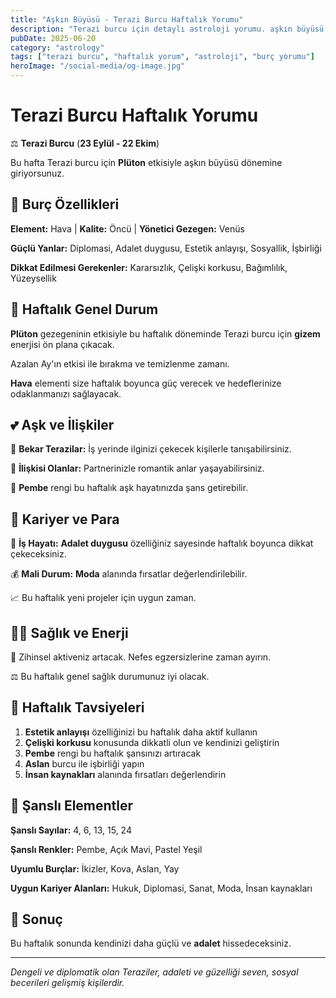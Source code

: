 ```yaml
---
title: "Aşkın Büyüsü - Terazi Burcu Haftalık Yorumu"
description: "Terazi burcu için detaylı astroloji yorumu. aşkın büyüsü konusunda rehberlik."
pubDate: 2025-06-20
category: "astrology"
tags: ["terazi burcu", "haftalık yorum", "astroloji", "burç yorumu"]
heroImage: "/social-media/og-image.jpg"
---
```


# Terazi Burcu Haftalık Yorumu

⚖️ **Terazi Burcu** (**23 Eylül - 22 Ekim**)

Bu hafta Terazi burcu için **Plüton** etkisiyle aşkın büyüsü dönemine giriyorsunuz.

## 🌟 Burç Özellikleri

**Element:** Hava | **Kalite:** Öncü | **Yönetici Gezegen:** Venüs

**Güçlü Yanlar:** Diplomasi, Adalet duygusu, Estetik anlayışı, Sosyallik, İşbirliği

**Dikkat Edilmesi Gerekenler:** Kararsızlık, Çelişki korkusu, Bağımlılık, Yüzeysellik

## 💫 Haftalık Genel Durum

**Plüton** gezegeninin etkisiyle bu haftalık döneminde Terazi burcu için **gizem** enerjisi ön plana çıkacak.

Azalan Ay'ın etkisi ile bırakma ve temizlenme zamanı.

**Hava** elementi size haftalık boyunca güç verecek ve hedeflerinize odaklanmanızı sağlayacak.

## 💕 Aşk ve İlişkiler

💖 **Bekar Terazilar:** İş yerinde ilginizi çekecek kişilerle tanışabilirsiniz.

💑 **İlişkisi Olanlar:** Partnerinizle romantik anlar yaşayabilirsiniz.

🌹 **Pembe** rengi bu haftalık aşk hayatınızda şans getirebilir.

## 💼 Kariyer ve Para

🚀 **İş Hayatı:** **Adalet duygusu** özelliğiniz sayesinde haftalık boyunca dikkat çekeceksiniz.

💰 **Mali Durum:** **Moda** alanında fırsatlar değerlendirilebilir.

📈 Bu haftalık yeni projeler için uygun zaman.

## 🏃‍♀️ Sağlık ve Enerji

💨 Zihinsel aktiveniz artacak. Nefes egzersizlerine zaman ayırın.

⚖️ Bu haftalık genel sağlık durumunuz iyi olacak.

## 🎯 Haftalık Tavsiyeleri

1. **Estetik anlayışı** özelliğinizi bu haftalık daha aktif kullanın
2. **Çelişki korkusu** konusunda dikkatli olun ve kendinizi geliştirin
3. **Pembe** rengi bu haftalık şansınızı artıracak
4. **Aslan** burcu ile işbirliği yapın
5. **İnsan kaynakları** alanında fırsatları değerlendirin

## 🔮 Şanslı Elementler

**Şanslı Sayılar:** 4, 6, 13, 15, 24

**Şanslı Renkler:** Pembe, Açık Mavi, Pastel Yeşil

**Uyumlu Burçlar:** İkizler, Kova, Aslan, Yay

**Uygun Kariyer Alanları:** Hukuk, Diplomasi, Sanat, Moda, İnsan kaynakları

## 💫 Sonuç

Bu haftalık sonunda kendinizi daha güçlü ve **adalet** hissedeceksiniz.

---

*Dengeli ve diplomatik olan Teraziler, adaleti ve güzelliği seven, sosyal becerileri gelişmiş kişilerdir.*
